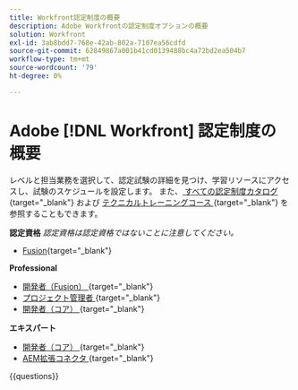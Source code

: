```yaml
---
title: Workfront認定制度の概要
description: Adobe Workfrontの認定制度オプションの概要
solution: Workfront
exl-id: 3ab8bdd7-768e-42ab-802a-7107ea56cdfd
source-git-commit: 62849867a001b41cd0139488bc4a72bd2ea504b7
workflow-type: tm+mt
source-wordcount: '79'
ht-degree: 0%

---
```


# Adobe [!DNL Workfront] 認定制度の概要

レベルと担当業務を選択して、認定試験の詳細を見つけ、学習リソースにアクセスし、試験のスケジュールを設定します。 また、[ すべての認定制度カタログ ](https://certification.adobe.com/certifications){target="_blank"} および [ テクニカルトレーニングコース ](https://certification.adobe.com/courses/?/courses){target="_blank"} を参照することもできます。

**認定資格**
_認定資格は認定資格ではないことに注意してください。_

* [Fusion](https://certification.adobe.com/certification/fusion-qualified-credential){target="_blank"} <!--AD2-E902-->

**Professional**

* [ 開発者（Fusion） ](https://certification.adobe.com/certification/fusion-developer-professional){target="_blank"} <!--AD0-E902-->
* [ プロジェクト管理者 ](https://certification.adobe.com/certification/project-manager-professional){target="_blank"} <!--AD0-E903-->
* [ 開発者（コア） ](https://certification.adobe.com/certification/core-developer-professional){target="_blank"} <!--AD0-E908-->

**エキスパート**

* [ 開発者（コア） ](https://certification.adobe.com/certification/core-developer-expert){target="_blank"} <!--AD0-E907-->
* [AEM拡張コネクタ ](https://certification.adobe.com/certification/experience-manager-enhanced-connector-expert){target="_blank"} <!--AD0-E906-->

{{questions}}

